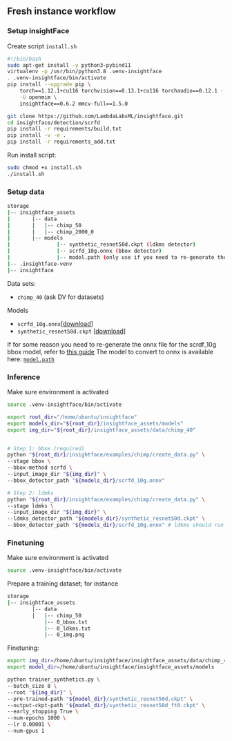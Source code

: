 ## Fresh instance workflow

### Setup insightFace

Create script `install.sh`

```bash
#!/bin/bash
sudo apt-get install -y python3-pybind11
virtualenv -p /usr/bin/python3.8 .venv-insightface
. .venv-insightface/bin/activate
pip install --upgrade pip \
    torch==1.12.1+cu116 torchvision==0.13.1+cu116 torchaudio==0.12.1 --extra-index-url https://download.pytorch.org/whl/cu116 \
    -U openmim \
    insightface==0.6.2 mmcv-full==1.5.0

git clone https://github.com/LambdaLabsML/insightface.git
cd insightface/detection/scrfd
pip install -r requirements/build.txt
pip install -v -e .
pip install -r requirements_add.txt
```

Run install script:

```bash
sudo chmod +x install.sh
./install.sh
```

### Setup data

```bash
storage
|-- insightface_assets
|		|-- data
|		|   |-- chimp_50
|		|   |-- chimp_2000_0
|		|-- models
|				|-- synthetic_resnet50d.ckpt (ldkms detector)
|               |-- scrfd_10g.onnx (bbox detector)
|               |-- model.path (only use if you need to re-generate the onnx file for some reason)
|-- .insightface-venv
|-- insightface
```

Data sets:
- `chimp_40` (ask DV for datasets)

Models
- `scrfd_10g.onnx`[[download](https://drive.google.com/file/d/1t4xd9tBTY4AQMSv2hXnaSwHAuZgwV2Ew/view?usp=sharing)]
- `synthetic_resnet50d.ckpt` [[download](https://www.notion.so/Streamlining-InsightFace-workflow-1125ab65c04849fbab1c5bc1ca64274f)]

If for some reason you need to re-generate the onnx file for the scrdf_10g bbox model, refer to [this guide](PrepareONNX.md)
The model to convert to onnx is available here: [`model.path`](https://onedrive.live.com/?authkey=%21AArBOLBe%5FaRpryg&id=4A83B6B633B029CC%215541&cid=4A83B6B633B029CC)

### Inference

Make sure environment is activated

```bash
source .venv-insightface/bin/activate
```

```bash
export root_dir="/home/ubuntu/insightface"
export models_dir="${root_dir}/insightface_assets/models"
export img_dir="${root_dir}/insightface_assets/data/chimp_40"


# Step 1: bbox (required)
python "${root_dir}/insightface/examples/chimp/create_data.py" \
--stage bbox \
--bbox-method scrfd \
--input_image_dir "${img_dir}" \
--bbox_detector_path "${models_dir}/scrfd_10g.onnx"

# Step 2: ldmks
python "${root_dir}/insightface/examples/chimp/create_data.py" \
--stage ldmks \
--input_image_dir "${img_dir}" \
--ldmks_detector_path "${models_dir}/synthetic_resnet50d.ckpt" \
--bbox_detector_path "${models_dir}/scrfd_10g.onnx" # ldkms should run bbox detection automatically but it doesnt ?
```

### Finetuning

Make sure environment is activated
```bash
source .venv-insightface/bin/activate
```


Prepare a training dataset; for instance
```bash
storage
|-- insightface_assets
		|-- data
		|   |-- chimp_50
            |-- 0_bbox.txt
            |-- 0_ldkms.txt
            |-- 0_img.png

```

Finetuning:
```bash
export img_dir=/home/ubuntu/insightface/insightface_assets/data/chimp_40_scrfd_10g_0.3_1.5
export model_dir=/home/ubuntu/insightface/insightface_assets/models

python trainer_synthetics.py \
--batch_size 8 \
--root "${img_dir}" \
--pre-trained-path "${model_dir}/synthetic_resnet50d.ckpt" \
--output-ckpt-path "${model_dir}/synthetic_resnet50d_ft0.ckpt" \
--early_stopping True \
--num-epochs 1000 \
--lr 0.00001 \
--num-gpus 1
```
